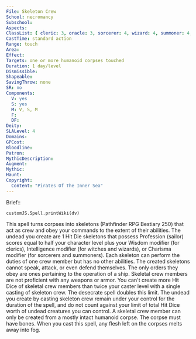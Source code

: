 ```yaml
---
File: Skeleton Crew
School: necromancy
Subschool: 
Aspects: 
ClassList: { cleric: 3, oracle: 3, sorcerer: 4, wizard: 4, summoner: 4, unchained summoner: 4, witch: 4 }
CastTime: standard action
Range: touch
Area: 
Effect: 
Targets: one or more humanoid corpses touched
Duration: 1 day/level
Dismissible: 
Shapeable: 
SavingThrow: none
SR: no
Components:
  V: yes
  S: yes
  M: V, S, M
  F: 
  DF: 
Deity: 
SLALevel: 4
Domains: 
GPCost: 
Bloodline: 
Patron: 
MythicDescription: 
Augment: 
Mythic: 
Haunt: 
Copyright:
  Content: "Pirates Of The Inner Sea"
---
```

Brief:: 

```dataviewjs
customJS.Spell.printWiki(dv)
```

This spell turns corpses into skeletons (Pathfinder RPG Bestiary 250) that act as crew and obey your commands to the extent of their abilities.  The undead you create are 1 Hit Die skeletons that possess Profession (sailor) scores equal to half your character level plus your Wisdom modifier (for clerics), Intelligence modifier (for witches and wizards), or Charisma modifier (for sorcerers and summoners). Each skeleton can perform the duties of one crew member but has no other abilities. The created skeletons cannot speak, attack, or even defend themselves. The only orders they obey are ones pertaining to the operation of a ship. Skeletal crew members are not proficient with any weapons or armor.  You can't create more Hit Dice of skeletal crew members than twice your caster level with a single casting of skeleton crew. The desecrate spell doubles this limit.  The undead you create by casting skeleton crew remain under your control for the duration of the spell, and do not count against your limit of total Hit Dice worth of undead creatures you can control.  A skeletal crew member can only be created from a mostly intact humanoid corpse. The corpse must have bones. When you cast this spell, any flesh left on the corpses melts away into fog.
